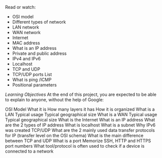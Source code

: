 Read or watch:

 - OSI model
 - Different types of network
 - LAN network
 - WAN network
 - Internet
 - MAC address
 - What is an IP address
 - Private and public address
 - IPv4 and IPv6
 - Localhost
 - TCP and UDP
 - TCP/UDP ports List
 - What is ping /ICMP
 - Positional parameters

 *Learning Objectives*
At the end of this project, you are expected to be able to explain to anyone, without the help of Google:

OSI Model
What it is
How many layers it has
How it is organized
What is a LAN
Typical usage
Typical geographical size
What is a WAN
Typical usage
Typical geographical size
What is the Internet
What is an IP address
What are the 2 types of IP address
What is localhost
What is a subnet
Why IPv6 was created
TCP/UDP
What are the 2 mainly used data transfer protocols for IP (transfer level on the OSI schema)
What is the main difference between TCP and UDP
What is a port
Memorize SSH, HTTP and HTTPS port numbers
What tool/protocol is often used to check if a device is connected to a network